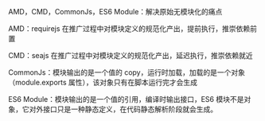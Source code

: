 AMD，CMD，CommonJs，ES6 Module：解决原始无模块化的痛点

AMD：requirejs 在推广过程中对模块定义的规范化产出，提前执行，推崇依赖前置

CMD：seajs 在推广过程中对模块定义的规范化产出，延迟执行，推崇依赖就近

CommonJs：模块输出的是一个值的 copy，运行时加载，加载的是一个对象（module.exports 属性），该对象只有在脚本运行完才会生成

ES6 Module：模块输出的是一个值的引用，编译时输出接口，ES6 模块不是对象，它对外接口只是一种静态定义，在代码静态解析阶段就会生成。
